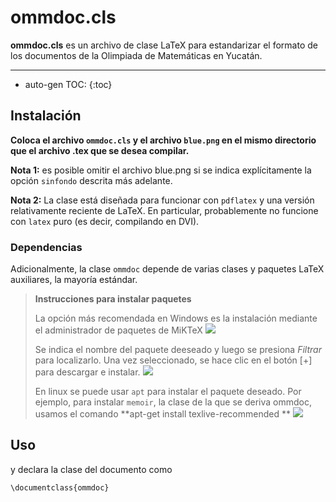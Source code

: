# ommdoc.cls

**ommdoc.cls** es un archivo de clase LaTeX para estandarizar el formato de los documentos de la Olimpiada de Matemáticas en Yucatán.

------
* auto-gen TOC:
{:toc}
    
## Instalación

**Coloca el archivo `ommdoc.cls` y el archivo `blue.png` en el mismo directorio que el archivo .tex que se desea compilar.**

**Nota 1:** es posible omitir el archivo blue.png si se indica explícitamente la opción `sinfondo` descrita más adelante. 

**Nota 2:** La clase está diseñada para funcionar con `pdflatex` y una versión relativamente reciente de LaTeX. En particular, probablemente no funcione con `latex` puro (es decir, compilando en DVI).

### Dependencias
Adicionalmente, la clase `ommdoc` depende de varias clases y paquetes LaTeX auxiliares, la mayoría estándar.


>  **Instrucciones para instalar paquetes**
> 
>  La opción más recomendada en Windows es la instalación mediante el administrador de paquetes de MiKTeX
>  ![](http://i.imgur.com/ImMkAwP.png)
>  
> Se indica el nombre del paquete deeseado y luego se presiona _Filtrar_ para localizarlo. Una vez seleccionado, se hace clic en el botón [+]  para descargar e instalar.
>  ![](http://i.imgur.com/JNaHYf5.png)
>  
> En linux se puede usar `apt` para instalar el paquete deseado. Por ejemplo, para instalar `memoir`, la clase de la que se deriva ommdoc, usamos el comando
> **apt-get install texlive-recommended **
>  ![](http://i.imgur.com/ymNhPvM.png)

## Uso
y declara la clase del documento como

    \documentclass{ommdoc}
    
